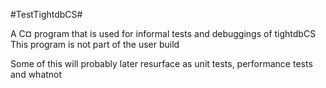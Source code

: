#TestTightdbCS#

A C¤ program that is used for informal tests and debuggings of tightdbCS  
This program is not part of the user build  

Some of this will probably later resurface as unit tests, performance tests and whatnot
